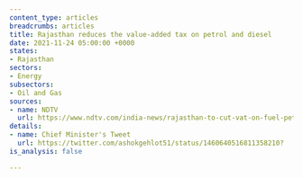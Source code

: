 ```yaml
---
content_type: articles
breadcrumbs: articles
title: Rajasthan reduces the value-added tax on petrol and diesel
date: 2021-11-24 05:00:00 +0000
states:
- Rajasthan
sectors:
- Energy
subsectors:
- Oil and Gas
sources:
- name: NDTV
  url: https://www.ndtv.com/india-news/rajasthan-to-cut-vat-on-fuel-petrol-to-get-cheaper-by-rs-4-diesel-by-rs-5-2613496
details:
- name: Chief Minister's Tweet
  url: https://twitter.com/ashokgehlot51/status/1460640516811358210?
is_analysis: false

---
```

